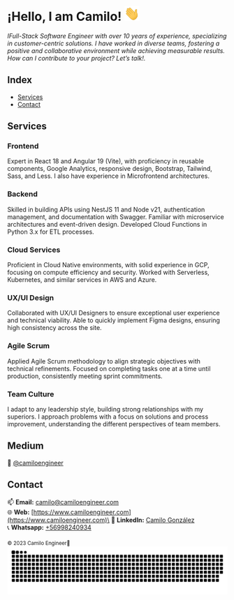 # ¡Hello, I am Camilo! <img width="35" src="https://github.com/camiloengineer/camiloengineer/blob/main/resources/img/waving.gif" alt="hand" />

_IFull-Stack Software Engineer with over 10 years of experience, specializing in customer-centric solutions. I have worked in diverse teams, fostering a positive and collaborative environment while achieving measurable results. How can I contribute to your project? Let’s talk!._

## Index
- [Services](#services)
- [Contact](#contact)


## Services
### Frontend
Expert in React 18 and Angular 19 (Vite), with proficiency in reusable components, Google Analytics, responsive design, Bootstrap, Tailwind, Sass, and Less. I also have experience in Microfrontend architectures.

### Backend 
Skilled in building APIs using NestJS 11 and Node v21, authentication management, and documentation with Swagger. Familiar with microservice architectures and event-driven design. Developed Cloud Functions in Python 3.x for ETL processes.

### Cloud Services
Proficient in Cloud Native environments, with solid experience in GCP, focusing on compute efficiency and security. Worked with Serverless, Kubernetes, and similar services in AWS and Azure.

### UX/UI Design
Collaborated with UX/UI Designers to ensure exceptional user experience and technical viability. Able to quickly implement Figma designs, ensuring high consistency across the site.

### Agile Scrum
Applied Agile Scrum methodology to align strategic objectives with technical refinements. Focused on completing tasks one at a time until production, consistently meeting sprint commitments.

### Team Culture
I adapt to any leadership style, building strong relationships with my superiors. I approach problems with a focus on solutions and process improvement, understanding the different perspectives of team members.



## Medium 
📝 [@camiloengineer](https://medium.com/@camiloengineer)

## Contact
📫 **Email:** [camilo@camiloengineer.com](mailto:camilo@camiloengineer.com)\
🌐 **Web:** [https://www.camiloengineer.com](https://www.camiloengineer.com)\
🔗 **LinkedIn:** [Camilo González](https://www.linkedin.com/in/camiloengineer/)\
📞 **Whatsapp:** [+56998240934](https://api.whatsapp.com/send/?phone=56998240934)

<sub>© 2023 Camilo Engineer🚀<sub>
_<img  src="https://github.com/camiloengineer/camiloengineer/blob/main/resources/img/grid-snake.svg" alt="snake" />_
